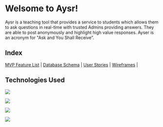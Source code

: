 # Welsome to Aysr!

Aysr is a teaching tool that provides a service to students which allows them to ask questions in real-time with trusted Admins providing answers. They are able to post anonymously and highlight high value responses. Ayser is an acronym for "Ask and You Shall Receive”.

## Index
[MVP Feature List](https://github.com/itsmaica/Ayser/wiki/MVP-Feature-List) |
[Database Schema](https://github.com/itsmaica/Ayser/wiki/DB-Schema) |
[User Stories](https://github.com/itsmaica/Ayser/wiki/MVP-Feature-List) |
[Wireframes](https://github.com/itsmaica/Ayser/wiki/Ayser-Wireframes) |

## Technologies Used

<img src="https://img.shields.io/badge/javascript-%23323330.svg?style=for-the-badge&logo=javascript&logoColor=%23F7DF1E"><img>

<img src="https://img.shields.io/badge/html5-%23E34F26.svg?style=for-the-badge&logo=html5&logoColor=white"></img>

<img src="https://img.shields.io/badge/css3-%231572B6.svg?style=for-the-badge&logo=css3&logoColor=white"></img>

<img src="https://img.shields.io/badge/Firebase-039BE5?style=for-the-badge&logo=Firebase&logoColor=white"></img>



